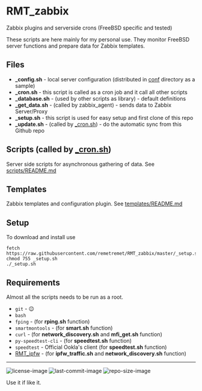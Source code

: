 # RMT_zabbix
Zabbix plugins and serverside crons (FreeBSD specific and tested)

These scripts are here mainly for my personal use. They monitor FreeBSD server functions and prepare data for Zabbix templates.

## Files
- **_config.sh** - local server configuration (distributed in [conf](conf) directory as a sample)
- **_cron.sh** - this script is called as a cron job and it call all other scripts
- **_database.sh** - (used by other scripts as library) - default definitions
- **_get_data.sh** - (called by zabbix_agent) - sends data to Zabbix Server/Proxy
- **_setup.sh** - this script is used for easy setup and first clone of this repo
- **_update.sh** - (called by [_cron.sh](_cron.sh)) - do the automatic sync from this Github repo


## Scripts (called by [_cron.sh](_cron.sh))
Server side scripts for asynchronous gathering of data.
See [scripts/README.md](scripts/README.md)


## Templates
Zabbix templates and configuration plugin.
See [templates/README.md](templates/README.md)


## Setup
To download and install use
```
fetch https://raw.githubusercontent.com/remetremet/RMT_zabbix/master/_setup.sh
chmod 755 _setup.sh
./_setup.sh
```


## Requirements
 Almost all the scripts needs to be run as a root.
 
 - `git` - :wink:
 - `bash`
 - `fping` - (for **rping.sh** function)
 - `smartmontools` - (for **smart.sh** function)
 - `curl` - (for **network_discovery.sh** and **mfi_get.sh** function)
 - `py-speedtest-cli` - (for **speedtest.sh** function)
 - `speedtest` - Official Ookla's client (for **speedtest.sh** function)
 - [RMT_ipfw](https://github.com/remetremet/RMT_ipfw) - (for **ipfw_traffic.sh** and **network_discovery.sh** function)


---

![license-image](https://img.shields.io/github/license/remetremet/RMT_zabbix?style=plastic)
![last-commit-image](https://img.shields.io/github/last-commit/remetremet/RMT_zabbix?style=plastic)
![repo-size-image](https://img.shields.io/github/repo-size/remetremet/RMT_zabbix?style=plastic)

Use it if like it.
